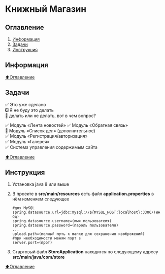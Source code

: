 # Книжный Магазин

## Оглавление

1. [Информация](#Информация)
2. [Задачи](#Задачи)
3. [Инструкция](#Инструкция)

## Информация

[:arrow_up:Оглавление](#Оглавление)

## Задачи

:white_check_mark: Это уже сделано    
:negative_squared_cross_mark: Я не буду это делать    
:black_square_button: делать или не делать, вот в чем вопрос? 

:white_check_mark: Модуль  «Лента новостей» 
:white_check_mark: Модуль «Обратная связь»  
:black_square_button: Модуль  «Список дел» (дополнительное)   
:white_check_mark: Модуль  «Регистрация/авторизация»    
:white_check_mark: Модуль  «Галерея»    
:white_check_mark:  Система  управления содержимым сайта          

[:arrow_up:Оглавление](#Оглавление)

## Инструкция

1. Установка java 8 или выше 

2. В проекте в  **src/main/resources** есть файл **application.properties** в нём изменяем следующее 

   ```properties
   #для MySQL 
   spring.datasource.url=jdbc:mysql://${MYSQL_HOST:localhost}:3306/(имя бд)
   spring.datasource.username=(имя пользователя)
   spring.datasource.password=(пароль пользователя)
   ...
   upload.path=(полный путь к папке для сохранения изоброжений)
   #при необходимости меням порт в
   server.port=(прот)
   ```

3. Стартовый файл **StoreApplication** находится по следующему адресу **src/main/java/com/store**     

  [:arrow_up:Оглавление](#Оглавление)